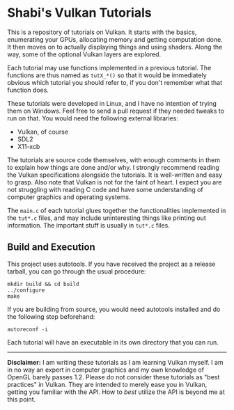 Shabi's Vulkan Tutorials
========================

This is a repository of tutorials on Vulkan.  It starts with the basics,
enumerating your GPUs, allocating memory and getting computation done.  It then
moves on to actually displaying things and using shaders.  Along the way, some
of the optional Vulkan layers are explored.

Each tutorial may use functions implemented in a previous tutorial.  The
functions are thus named as `tutX_*()` so that it would be immediately obvious
which tutorial you should refer to, if you don't remember what that function
does.

These tutorials were developed in Linux, and I have no intention of trying them
on Windows.  Feel free to send a pull request if they needed tweaks to run on
that.  You would need the following external libraries:

- Vulkan, of course
- SDL2
- X11-xcb

The tutorials are source code themselves, with enough comments in them to
explain how things are done and/or why.  I strongly recommend reading the
Vulkan specifications alongside the tutorials.  It is well-written and easy to
grasp.  Also note that Vulkan is not for the faint of heart.  I expect you are
not struggling with reading C code and have some understanding of computer
graphics and operating systems.

The `main.c` of each tutorial glues together the functionalities implemented in
the `tut*.c` files, and may include uninteresting things like printing out
information.  The important stuff is usually in `tut*.c` files.

Build and Execution
-------------------

This project uses autotools.  If you have received the project as a release
tarball, you can go through the usual procedure:

```
mkdir build && cd build
../configure
make
```

If you are building from source, you would need autotools installed and do the
following step beforehand:

```
autoreconf -i
```

Each tutorial will have an executable in its own directory that you can run.

---

**Disclaimer:** I am writing these tutorials as I am learning Vulkan myself.  I
am in no way an expert in computer graphics and my own knowledge of OpenGL
barely passes 1.2.  Please do not consider these tutorials as "best practices"
in Vulkan.  They are intended to merely ease you in Vulkan, getting you
familiar with the API.  How to _best_ utilize the API is beyond me at this
point.
